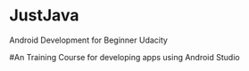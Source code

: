 # JustJava
Android Development for Beginner Udacity

#An Training Course for developing apps using Android Studio
